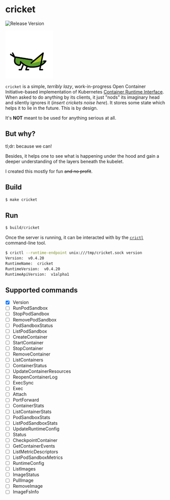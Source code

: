 # cricket

![Release Version](https://img.shields.io/badge/Release-v0.4.20-blue.svg)

<img src="./assets/cricket-1f997.png" alt="cricket logo" width="150" height="150"/>

`cricket` is a simple, _terribly lazy_, work-in-progress Open Container Initiative-based implementation of Kubernetes [Container Runtime Interface](https://kubernetes.io/docs/concepts/architecture/cri/).
When asked to do anything by its clients, it just "nods" its imaginary head and silently ignores it (_insert crickets noise here_). It stores some state which helps it to lie in the future. This is by design.

It's **NOT** meant to be used for anything serious at all.


## But why?
tl;dr: because we can!

Besides, it helps one to see what is happening under the hood and gain a deeper understanding of the layers beneath the kubelet.

I created this mostly for fun ~~and no profit~~.

## Build

```sh
$ make cricket
```


## Run

```sh
$ build/cricket
```

Once the server is running, it can be interacted with by the [`crictl`](https://github.com/kubernetes-sigs/cri-tools/blob/master/docs/crictl.md) command-line tool.

```sh
$ crictl --runtime-endpoint unix:///tmp/cricket.sock version
Version:  v0.4.20
RuntimeName:  cricket
RuntimeVersion:  v0.4.20
RuntimeApiVersion:  v1alpha1
```

## Supported commands

- [x] Version
- [ ] RunPodSandbox
- [ ] StopPodSandbox
- [ ] RemovePodSandbox
- [ ] PodSandboxStatus
- [ ] ListPodSandbox
- [ ] CreateContainer
- [ ] StartContainer
- [ ] StopContainer
- [ ] RemoveContainer
- [ ] ListContainers
- [ ] ContainerStatus
- [ ] UpdateContainerResources
- [ ] ReopenContainerLog
- [ ] ExecSync
- [ ] Exec
- [ ] Attach
- [ ] PortForward
- [ ] ContainerStats
- [ ] ListContainerStats
- [ ] PodSandboxStats
- [ ] ListPodSandboxStats
- [ ] UpdateRuntimeConfig
- [ ] Status
- [ ] CheckpointContainer
- [ ] GetContainerEvents
- [ ] ListMetricDescriptors
- [ ] ListPodSandboxMetrics
- [ ] RuntimeConfig
- [ ] ListImages
- [ ] ImageStatus
- [ ] PullImage
- [ ] RemoveImage
- [ ] ImageFsInfo
